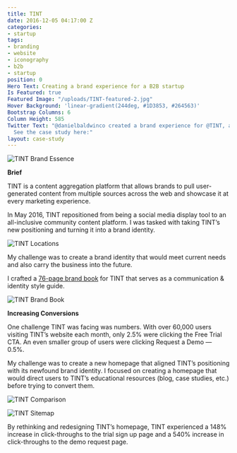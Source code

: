 ```yaml
---
title: TINT
date: 2016-12-05 04:17:00 Z
categories:
- startup
tags:
- branding
- website
- iconography
- b2b
- startup
position: 0
Hero Text: Creating a brand experience for a B2B startup
Is Featured: true
Featured Image: "/uploads/TINT-featured-2.jpg"
Hover Background: 'linear-gradient(244deg, #1D3853, #264563)'
Bootstrap Columns: 6
Column Height: 585
Twitter Text: "@danielbaldwinco created a brand experience for @TINT, a B2B startup.
  See the case study here:"
layout: case-study
---
```


![TINT Brand Essence](/uploads/TINT-brand-essence.jpg)

**Brief**

TINT is a content aggregation platform that allows brands to pull user-generated content from multiple sources across the web and showcase it at every marketing experience. 

In May 2016, TINT repositioned from being a social media display tool to an all-inclusive community content platform. I was tasked with taking TINT’s new positioning and turning it into a brand identity.

![TINT Locations](/uploads/TINT-locations.gif)

My challenge was to create a brand identity that would meet current needs and also carry the business into the future.

I crafted a [76-page brand book](http://danielbaldwin.co/files/TINT-brand-book.pdf) for TINT that serves as a communication & identity style guide.

![TINT Brand Book](/uploads/TINT-brand-book.jpg)

**Increasing Conversions**

One challenge TINT was facing was numbers. With over 60,000 users visiting TINT’s website each month, only 2.5% were clicking the Free Trial CTA. An even smaller group of users were clicking Request a Demo — 0.5%. 

My challenge was to create a new homepage that aligned TINT’s positioning with its newfound brand identity. I focused on creating a homepage that would direct users to TINT’s educational resources (blog, case studies, etc.) before trying to convert them.

![TINT Comparison](/uploads/tint-comparison-b82b64.jpg)

![TINT Sitemap](/uploads/TINT-sitemap.jpg)


By rethinking and redesigning TINT’s homepage, TINT experienced a 148% increase in click-throughs to the trial sign up page and a 540% increase in click-throughs to the demo request page.